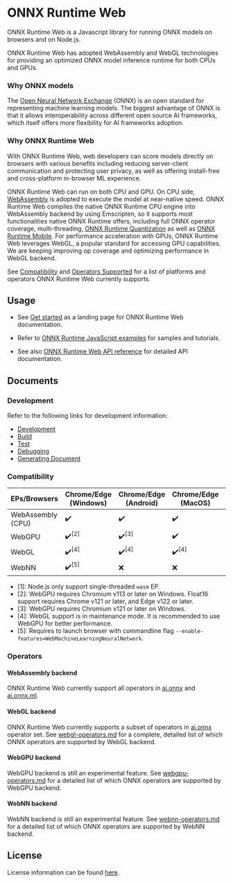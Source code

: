 # ONNX Runtime Web

ONNX Runtime Web is a Javascript library for running ONNX models on browsers and on Node.js.

ONNX Runtime Web has adopted WebAssembly and WebGL technologies for providing an optimized ONNX model inference runtime for both CPUs and GPUs.

### Why ONNX models

The [Open Neural Network Exchange](http://onnx.ai/) (ONNX) is an open standard for representing machine learning models. The biggest advantage of ONNX is that it allows interoperability across different open source AI frameworks, which itself offers more flexibility for AI frameworks adoption.

### Why ONNX Runtime Web

With ONNX Runtime Web, web developers can score models directly on browsers with various benefits including reducing server-client communication and protecting user privacy, as well as offering install-free and cross-platform in-browser ML experience.

ONNX Runtime Web can run on both CPU and GPU. On CPU side, [WebAssembly](https://developer.mozilla.org/en-US/docs/WebAssembly) is adopted to execute the model at near-native speed. ONNX Runtime Web compiles the native ONNX Runtime CPU engine into WebAssembly backend by using Emscripten, so it supports most functionalities native ONNX Runtime offers, including full ONNX operator coverage, multi-threading, [ONNX Runtime Quantization](https://www.onnxruntime.ai/docs/how-to/quantization.html) as well as [ONNX Runtime Mobile](https://onnxruntime.ai/docs/tutorials/mobile/). For performance acceleration with GPUs, ONNX Runtime Web leverages WebGL, a popular standard for accessing GPU capabilities. We are keeping improving op coverage and optimizing performance in WebGL backend.

See [Compatibility](#Compatibility) and [Operators Supported](#Operators) for a list of platforms and operators ONNX Runtime Web currently supports.

## Usage

- See [Get started](https://onnxruntime.ai/docs/get-started/with-javascript/web.html) as a landing page for ONNX Runtime Web documentation.

- Refer to [ONNX Runtime JavaScript examples](https://github.com/microsoft/onnxruntime-inference-examples/tree/main/js) for samples and tutorials.

- See also [ONNX Runtime Web API reference](https://onnxruntime.ai/docs/api/js/index.html) for detailed API documentation.

## Documents

### Development

Refer to the following links for development information:

- [Development](../README.md#Development)
- [Build](../README.md#Build-2)
- [Test](../README.md#Test)
- [Debugging](../README.md#Debugging)
- [Generating Document](../README.md#Generating-Document)

### Compatibility

| EPs/Browsers      | Chrome/Edge (Windows) | Chrome/Edge (Android) | Chrome/Edge (MacOS) | Chrome/Edge (iOS) | Safari (MacOS)    | Safari (iOS)      | Firefox (Windows) | Node.js           |
| ----------------- | --------------------- | --------------------- | ------------------- | ----------------- | ----------------- | ----------------- | ----------------- | ----------------- |
| WebAssembly (CPU) | ✔️                    | ✔️                    | ✔️                  | ✔️                | ✔️                | ✔️                | ✔️                | ✔️<sup>\[1]</sup> |
| WebGPU            | ✔️<sup>\[2]</sup>     | ✔️<sup>\[3]</sup>     | ✔️                  | ❌                | ❌                | ❌                | ❌                | ❌                |
| WebGL             | ✔️<sup>\[4]</sup>     | ✔️<sup>\[4]</sup>     | ✔️<sup>\[4]</sup>   | ✔️<sup>\[4]</sup> | ✔️<sup>\[4]</sup> | ✔️<sup>\[4]</sup> | ✔️<sup>\[4]</sup> | ❌                |
| WebNN             | ✔️<sup>\[5]</sup>     | ❌                    | ❌                  | ❌                | ❌                | ❌                | ❌                | ❌                |

- \[1]: Node.js only support single-threaded `wasm` EP.
- \[2]: WebGPU requires Chromium v113 or later on Windows. Float16 support requires Chrome v121 or later, and Edge v122 or later.
- \[3]: WebGPU requires Chromium v121 or later on Windows.
- \[4]: WebGL support is in maintenance mode. It is recommended to use WebGPU for better performance.
- \[5]: Requires to launch browser with commandline flag `--enable-features=WebMachineLearningNeuralNetwork`.

### Operators

#### WebAssembly backend

ONNX Runtime Web currently support all operators in [ai.onnx](https://github.com/onnx/onnx/blob/main/docs/Operators.md) and [ai.onnx.ml](https://github.com/onnx/onnx/blob/main/docs/Operators-ml.md).

#### WebGL backend

ONNX Runtime Web currently supports a subset of operators in [ai.onnx](https://github.com/onnx/onnx/blob/main/docs/Operators.md) operator set. See [webgl-operators.md](./docs/webgl-operators.md) for a complete, detailed list of which ONNX operators are supported by WebGL backend.

#### WebGPU backend

WebGPU backend is still an experimental feature. See [webgpu-operators.md](./docs/webgpu-operators.md) for a detailed list of which ONNX operators are supported by WebGPU backend.

#### WebNN backend

WebNN backend is still an experimental feature. See [webnn-operators.md](./docs/webnn-operators.md) for a detailed list of which ONNX operators are supported by WebNN backend.

## License

License information can be found [here](https://github.com/microsoft/onnxruntime/blob/main/README.md#license).
